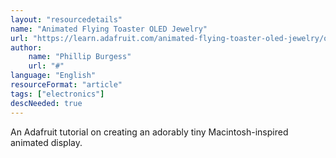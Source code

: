 ```yaml
---
layout: "resourcedetails"
name: "Animated Flying Toaster OLED Jewelry"
url: "https://learn.adafruit.com/animated-flying-toaster-oled-jewelry/overview"
author:
    name: "Phillip Burgess"
    url: "#"
language: "English"
resourceFormat: "article"
tags: ["electronics"]
descNeeded: true
---
```


An Adafruit tutorial on creating an adorably tiny Macintosh-inspired animated display.